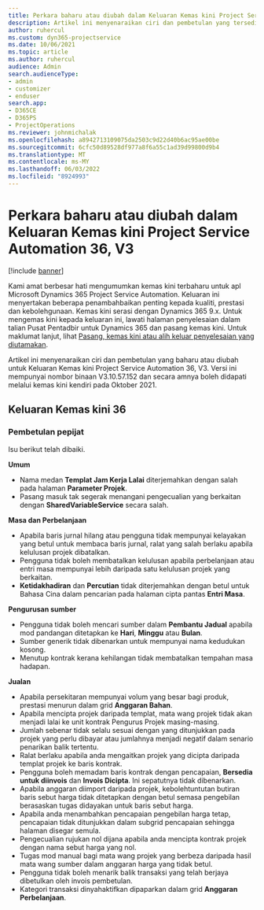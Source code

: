 ```yaml
---
title: Perkara baharu atau diubah dalam Keluaran Kemas kini Project Service Automation 36, V3
description: Artikel ini menyenaraikan ciri dan pembetulan yang tersedia dalam Keluaran Kemas kini Microsoft Dynamics 365 Project Service Automation 36, V3.
author: ruhercul
ms.custom: dyn365-projectservice
ms.date: 10/06/2021
ms.topic: article
ms.author: ruhercul
audience: Admin
search.audienceType:
- admin
- customizer
- enduser
search.app:
- D365CE
- D365PS
- ProjectOperations
ms.reviewer: johnmichalak
ms.openlocfilehash: a8942713109075da2503c9d22d40b6ac95ae00be
ms.sourcegitcommit: 6cfc50d89528df977a8f6a55c1ad39d99800d9b4
ms.translationtype: MT
ms.contentlocale: ms-MY
ms.lasthandoff: 06/03/2022
ms.locfileid: "8924993"
---
```

# <a name="whats-new-or-changed-in-project-service-automation-update-release-36-v3"></a>Perkara baharu atau diubah dalam Keluaran Kemas kini Project Service Automation 36, V3

[!include [banner](../includes/psa-now-project-operations.md)]

Kami amat berbesar hati mengumumkan kemas kini terbaharu untuk apl Microsoft Dynamics 365 Project Service Automation. Keluaran ini menyertakan beberapa penambahbaikan penting kepada kualiti, prestasi dan kebolehgunaan. Kemas kini serasi dengan Dynamics 365 9.x. Untuk mengemas kini kepada keluaran ini, lawati halaman penyelesaian dalam talian Pusat Pentadbir untuk Dynamics 365 dan pasang kemas kini. Untuk maklumat lanjut, lihat [Pasang, kemas kini atau alih keluar penyelesaian yang diutamakan](/power-platform/admin/install-remove-preferred-solution).

Artikel ini menyenaraikan ciri dan pembetulan yang baharu atau diubah untuk Keluaran Kemas kini Project Service Automation 36, V3. Versi ini mempunyai nombor binaan V3.10.57.152 dan secara amnya boleh didapati melalui kemas kini kendiri pada Oktober 2021.

## <a name="update-release-36"></a>Keluaran Kemas kini 36

### <a name="bug-fixes"></a>Pembetulan pepijat

Isu berikut telah dibaiki.

**Umum**
- Nama medan **Templat Jam Kerja Lalai** diterjemahkan dengan salah pada halaman **Parameter Projek**.
- Pasang masuk tak segerak menangani pengecualian yang berkaitan dengan **SharedVariableService** secara salah.

**Masa dan Perbelanjaan**
- Apabila baris jurnal hilang atau pengguna tidak mempunyai kelayakan yang betul untuk membaca baris jurnal, ralat yang salah berlaku apabila kelulusan projek dibatalkan.
- Pengguna tidak boleh membatalkan kelulusan apabila perbelanjaan atau entri masa mempunyai lebih daripada satu kelulusan projek yang berkaitan.
- **Ketidakhadiran** dan **Percutian** tidak diterjemahkan dengan betul untuk Bahasa Cina dalam pencarian pada halaman cipta pantas **Entri Masa**.

**Pengurusan sumber**
- Pengguna tidak boleh mencari sumber dalam **Pembantu Jadual** apabila mod pandangan ditetapkan ke **Hari**, **Minggu** atau **Bulan**.
- Sumber generik tidak dibenarkan untuk mempunyai nama kedudukan kosong. 
- Menutup kontrak kerana kehilangan tidak membatalkan tempahan masa hadapan.

**Jualan**
- Apabila persekitaran mempunyai volum yang besar bagi produk, prestasi menurun dalam grid **Anggaran Bahan**.
- Apabila mencipta projek daripada templat, mata wang projek tidak akan menjadi lalai ke unit kontrak Pengurus Projek masing-masing.
- Jumlah sebenar tidak selalu sesuai dengan yang ditunjukkan pada projek yang perlu dibayar atau jumlahnya menjadi negatif dalam senario penarikan balik tertentu.
- Ralat berlaku apabila anda mengaitkan projek yang dicipta daripada templat projek ke baris kontrak.
- Pengguna boleh memadam baris kontrak dengan pencapaian, **Bersedia untuk diinvois** dan **Invois Dicipta**. Ini sepatutnya tidak dibenarkan.
- Apabila anggaran diimport daripada projek, kebolehtuntutan butiran baris sebut harga tidak ditetapkan dengan betul semasa pengebilan berasaskan tugas didayakan untuk baris sebut harga.
- Apabila anda menambahkan pencapaian pengebilan harga tetap, pencapaian tidak ditunjukkan dalam subgrid pencapaian sehingga halaman disegar semula.
- Pengecualian rujukan nol dijana apabila anda mencipta kontrak projek dengan nama sebut harga yang nol.
- Tugas mod manual bagi mata wang projek yang berbeza daripada hasil mata wang sumber dalam anggaran harga yang tidak betul.
- Pengguna tidak boleh menarik balik transaksi yang telah berjaya dibetulkan oleh invois pembetulan.
- Kategori transaksi dinyahaktifkan dipaparkan dalam grid **Anggaran Perbelanjaan**.



